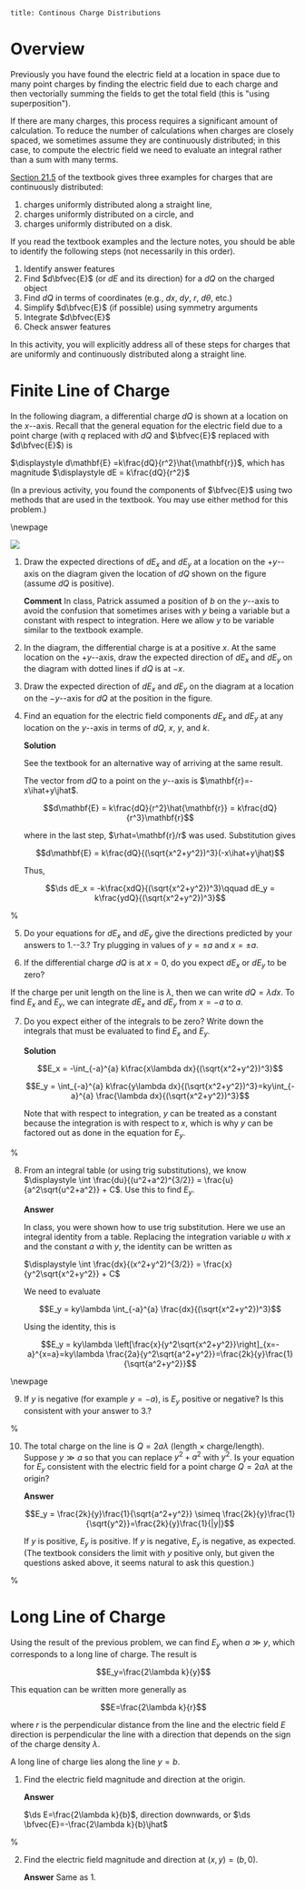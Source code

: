 ```mdextension
title: Continous Charge Distributions
```

# Overview

Previously you have found the electric field at a location in space due to many point charges by finding the electric field due to each charge and then vectorially summing the fields to get the total field (this is "using superposition").

If there are many charges, this process requires a significant amount of calculation. To reduce the number of calculations when charges are closely spaced, we sometimes assume they are continuously distributed; in this case, to compute the electric field we need to evaluate an integral rather than a sum with many terms.

[Section 21.5](https://drive.google.com/file/d/1JS_pBuNEwXdz9IzpSBFPJffgVacZmqN7/view?usp=sharing_remove_) of the textbook gives three examples for charges that are continuously distributed:

1. charges uniformly distributed along a straight line,
2. charges uniformly distributed on a circle, and
3. charges uniformly distributed on a disk.

If you read the textbook examples and the lecture notes, you should be able to identify the following steps (not necessarily in this order).

1. Identify answer features
2. Find $d\bfvec{E}$ (or $dE$ and its direction) for a $dQ$ on the charged object
3. Find $dQ$ in terms of coordinates (e.g., $dx$, $dy$, $r$, $d\theta$, etc.)
4. Simplify $d\bfvec{E}$ (if possible) using symmetry arguments
5. Integrate $d\bfvec{E}$
6. Check answer features

In this activity, you will explicitly address all of these steps for charges that are uniformly and continuously distributed along a straight line.

# Finite Line of Charge

In the following diagram, a differential charge $dQ$ is shown at a location on the $x$--axis. Recall that the general equation for the electric field due to a point charge (with $q$ replaced with $dQ$ and $\bfvec{E}$ replaced with $d\bfvec{E}$) is

$\displaystyle d\mathbf{E} =k\frac{dQ}{r^2}\hat{\mathbf{r}}$, which has magnitude $\displaystyle dE = k\frac{dQ}{r^2}$

(In a previous activity, you found the components of $\bfvec{E}$ using two methods that are used in the textbook. You may use either method for this problem.)

\newpage

<img src="figures/Finite_Line.svg"/>

1. Draw the expected directions of $dE_x$ and $dE_y$ at a location on the $+y$--axis on the diagram given the location of $dQ$ shown on the figure (assume $dQ$ is positive).

    **Comment** In class, Patrick assumed a position of $b$ on the $y$--axis to avoid the confusion that sometimes arises with $y$ being a variable but a constant with respect to integration. Here we allow $y$ to be variable similar to the textbook example.

2. In the diagram, the differential charge is at a positive $x$. At the same location on the $+y$--axis, draw the expected direction of $dE_x$ and $dE_y$ on the diagram with dotted lines if $dQ$ is at $-x$. 

3. Draw the expected direction of $dE_x$ and $dE_y$ on the diagram at a location on the $-y$--axis for $dQ$ at the position in the figure. 

4. Find an equation for the electric field components $dE_x$ and $dE_y$ at any location on the $y$--axis in terms of $dQ$, $x$, $y$, and $k$. 

    **Solution**
    
    See the textbook for an alternative way of arriving at the same result.
    
    The vector from $dQ$ to a point on the $y$--axis is $\mathbf{r}=-x\ihat+y\jhat$.

    $$d\mathbf{E} = k\frac{dQ}{r^2}\hat{\mathbf{r}} = k\frac{dQ}{r^3}\mathbf{r}$$
    
    where in the last step, $\rhat=\mathbf{r}/r$ was used. Substitution gives

    $$d\mathbf{E} = k\frac{dQ}{(\sqrt{x^2+y^2})^3}(-x\ihat+y\jhat)$$

    Thus,
    
    $$\ds dE_x = -k\frac{xdQ}{(\sqrt{x^2+y^2})^3}\qquad dE_y = k\frac{ydQ}{(\sqrt{x^2+y^2})^3}$$

%<div style="height:8em"/>

5. Do your equations for $dE_x$ and $dE_y$ give the directions predicted by your answers to 1.--3.? Try plugging in values of $y=\pm a$ and $x=\pm a$.

<div style="height:3em"/>

6. If the differential charge $dQ$ is at $x=0$, do you expect $dE_x$ or $dE_y$ to be zero?

<div style="height:1em"/>

If the charge per unit length on the line is $\lambda$, then we can write $dQ=\lambda dx$. To find $E_x$ and $E_y$, we can integrate $dE_x$ and $dE_y$ from $x=-a$ to $a$.

7. Do you expect either of the integrals to be zero? Write down the integrals that must be evaluated to find $E_x$ and $E_y$. 

    **Solution**
    
    $$E_x = -\int_{-a}^{a} k\frac{x\lambda dx}{(\sqrt{x^2+y^2})^3}$$

    $$E_y = \int_{-a}^{a} k\frac{y\lambda dx}{(\sqrt{x^2+y^2})^3}=ky\int_{-a}^{a} \frac{\lambda dx}{(\sqrt{x^2+y^2})^3}$$

    Note that with respect to integration, $y$ can be treated as a constant because the integration is with respect to $x$, which is why $y$ can be factored out as done in the equation for $E_y$.

%<div style="height:1em"/>

8. From an integral table (or using trig substitutions), we know $\displaystyle \int \frac{du}{(u^2+a^2)^{3/2}} = \frac{u}{a^2\sqrt{u^2+a^2}} + C$. Use this to find $E_y$.

    **Answer**

    In class, you were shown how to use trig substitution. Here we use an integral identity from a table. Replacing the integration variable $u$ with $x$ and the constant $a$ with $y$, the identity can be written as

    $\displaystyle \int \frac{dx}{(x^2+y^2)^{3/2}} = \frac{x}{y^2\sqrt{x^2+y^2}} + C$

    We need to evaluate

    $$E_y = ky\lambda \int_{-a}^{a} \frac{dx}{(\sqrt{x^2+y^2})^3}$$

    Using the identity, this is

    $$E_y = ky\lambda \left[\frac{x}{y^2\sqrt{x^2+y^2}}\right]_{x=-a}^{x=a}=ky\lambda \frac{2a}{y^2\sqrt{a^2+y^2}}=\frac{2k}{y}\frac{1}{\sqrt{a^2+y^2}}$$

\newpage

9. If $y$ is negative (for example $y=-a$), is $E_y$ positive or negative? Is this consistent with your answer to 3.?

%<div style="height:3em"/>

10. The total charge on the line is $Q=2a\lambda$ (length $\times$ charge/length). Suppose $y\gg a$ so that you can replace $y^2+a^2$ with $y^2$. Is your equation for $E_y$ consistent with the electric field for a point charge $Q=2a\lambda$ at the origin?

    **Answer**
    
    $$E_y = \frac{2k}{y}\frac{1}{\sqrt{a^2+y^2}} \simeq  \frac{2k}{y}\frac{1}{\sqrt{y^2}}=\frac{2k}{y}\frac{1}{|y|}$$

    If $y$ is positive, $E_y$ is positive. If $y$ is negative, $E_y$ is negative, as expected. (The textbook considers the limit with $y$ positive only, but given the questions asked above, it seems natural to ask this question.)

%<div style="height:3em"/>

# Long Line of Charge

Using the result of the previous problem, we can find $E_y$ when $a \gg y$, which corresponds to a long line of charge. The result is

$$E_y=\frac{2\lambda k}{y}$$

This equation can be written more generally as

$$E=\frac{2\lambda k}{r}$$

where $r$ is the perpendicular distance from the line and the electric field $E$ direction is perpendicular the line with a direction that depends on the sign of the charge density $\lambda$.

A long line of charge lies along the line $y=b$.

1. Find the electric field magnitude and direction at the origin.

    **Answer**

    $\ds E=\frac{2\lambda k}{b}$, direction downwards, or $\ds \bfvec{E}=-\frac{2\lambda k}{b}\jhat$

%<div style="height:8em"/>

2. Find the electric field magnitude and direction at $(x,y)=(b,0)$.

    **Αnswer** Same as 1.
